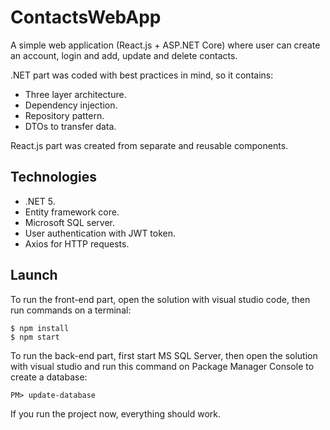 # ContactsWebApp

A simple web application (React.js + ASP.NET Core) where user can create an account, login and add, update and delete contacts.

.NET part was coded with best practices in mind, so it contains:
- Three layer architecture.
- Dependency injection.
- Repository pattern.
- DTOs to transfer data.

React.js part was created from separate and reusable components.

## Technologies
- .NET 5.
- Entity framework core.
- Microsoft SQL server.
- User authentication with JWT token.
- Axios for HTTP requests.

## Launch
To run the front-end part, open the solution with visual studio code, then run commands on a terminal:
```
$ npm install
$ npm start
```
To run the back-end part, first start MS SQL Server, then open the solution with visual studio and run this command on Package Manager Console to create a database:
```
PM> update-database
```
If you run the project now, everything should work.
